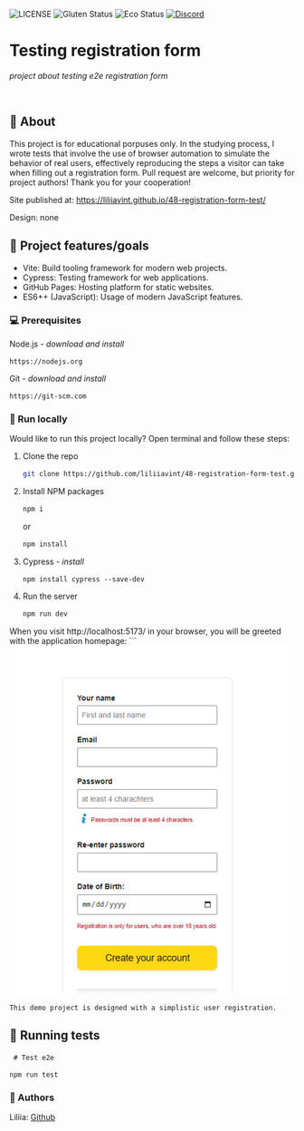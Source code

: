 ![LICENSE](https://img.shields.io/badge/license-MIT-blue.svg?style=flat-square)
![Gluten Status](https://img.shields.io/badge/Gluten-Free-green.svg)
![Eco Status](https://img.shields.io/badge/ECO-Friendly-green.svg)
[![Discord](https://discord.com/api/guilds/571393319201144843/widget.png)](https://discord.gg/dRwW4rw)

# Testing registration form

_project about testing e2e registration form_

<br>

## 🌟 About

This project is for educational porpuses only. 
In the studying process, I wrote tests that involve the use of browser automation to simulate the behavior of real users, effectively reproducing the steps a visitor can take when filling out a registration form.
Pull request are welcome, but priority for project authors! Thank you for your cooperation!

Site published at: https://liliiavint.github.io/48-registration-form-test/

Design: none

## 🎯 Project features/goals

- Vite: Build tooling framework for modern web projects.
- Cypress: Testing framework for web applications.
- GitHub Pages: Hosting platform for static websites.
- ES6++ (JavaScript): Usage of modern JavaScript features.

### 💻 Prerequisites

Node.js - _download and install_
```
https://nodejs.org
```
Git - _download and install_
```
https://git-scm.com
```

### 🏃 Run locally

Would like to run this project locally? Open terminal and follow these steps:

1. Clone the repo
    ```sh
    git clone https://github.com/liliiavint/48-registration-form-test.git
    ```
2. Install NPM packages
    ```sh
    npm i
    ```
    or
    ```sh
    npm install

3. Cypress - _install_
    ```
    npm install cypress --save-dev

4. Run the server
    ```sh
    npm run dev

When you visit  http://localhost:5173/ in your browser, you will be greeted with the application homepage:
    ```
    ![alt text](image.png)

```
This demo project is designed with a simplistic user registration.
```
## 🧪 Running tests
```
 # Test e2e
   ```
    npm run test


### 🎅 Authors

Liliia: [Github](https://github.com/liliiavint)

